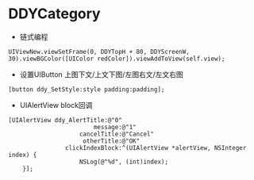 # DDYCategory

* 链式编程 

```
UIViewNew.viewSetFrame(0, DDYTopH + 80, DDYScreenW, 30).viewBGColor([UIColor redColor]).viewAddToView(self.view);
```

* 设置UIButton 上图下文/上文下图/左图右文/左文右图

```
[button ddy_SetStyle:style padding:padding];
```

* UIAlertView block回调

```
[UIAlertView ddy_AlertTitle:@"0"
                        message:@"1"
                    cancelTitle:@"Cancel"
                     otherTitle:@"OK"
                clickIndexBlock:^(UIAlertView *alertView, NSInteger index) {
                    NSLog(@"%d", (int)index);
    }];
```

